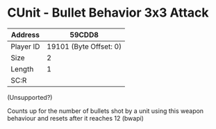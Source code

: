 #  CUnit - Bullet Behavior 3x3 Attack
Address   | 59CDD8
----------|-------------
Player ID | 19101 (Byte Offset: 0)
Size 	  | 2
Length 	  | 1
SC:R      | 

(Unsupported?)

Counts up for the number of bullets shot by a unit using this weapon behaviour and resets after it reaches 12 (bwapi)
